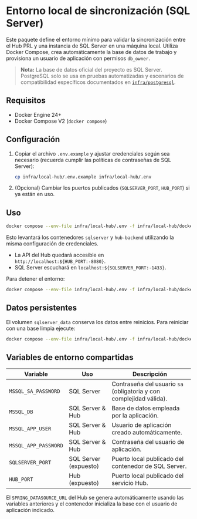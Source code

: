 # Entorno local de sincronización (SQL Server)

Este paquete define el entorno mínimo para validar la sincronización entre el
Hub PRL y una instancia de SQL Server en una máquina local. Utiliza Docker
Compose, crea automáticamente la base de datos de trabajo y provisiona un
usuario de aplicación con permisos `db_owner`.

> **Nota:** La base de datos oficial del proyecto es SQL Server. PostgreSQL solo
> se usa en pruebas automatizadas y escenarios de compatibilidad específicos
> documentados en [`infra/postgresql`](../postgresql/README.md).

## Requisitos

* Docker Engine 24+
* Docker Compose V2 (`docker compose`)

## Configuración

1. Copiar el archivo `.env.example` y ajustar credenciales según sea necesario
   (recuerda cumplir las políticas de contraseñas de SQL Server):
   ```bash
   cp infra/local-hub/.env.example infra/local-hub/.env
   ```
2. (Opcional) Cambiar los puertos publicados (`SQLSERVER_PORT`, `HUB_PORT`) si
   ya están en uso.

## Uso

```bash
docker compose --env-file infra/local-hub/.env -f infra/local-hub/docker-compose.yml up --build
```

Esto levantará los contenedores `sqlserver` y `hub-backend` utilizando la misma
configuración de credenciales.

* La API del Hub quedará accesible en `http://localhost:${HUB_PORT:-8080}`.
* SQL Server escuchará en `localhost:${SQLSERVER_PORT:-1433}`.

Para detener el entorno:

```bash
docker compose --env-file infra/local-hub/.env -f infra/local-hub/docker-compose.yml down
```

## Datos persistentes

El volumen `sqlserver_data` conserva los datos entre reinicios. Para reiniciar
con una base limpia ejecute:

```bash
docker compose --env-file infra/local-hub/.env -f infra/local-hub/docker-compose.yml down -v
```

## Variables de entorno compartidas

| Variable                | Uso                        | Descripción                                                        |
|-------------------------|----------------------------|--------------------------------------------------------------------|
| `MSSQL_SA_PASSWORD`     | SQL Server                 | Contraseña del usuario `sa` (obligatoria y con complejidad válida). |
| `MSSQL_DB`              | SQL Server & Hub           | Base de datos empleada por la aplicación.                           |
| `MSSQL_APP_USER`        | SQL Server & Hub           | Usuario de aplicación creado automáticamente.                       |
| `MSSQL_APP_PASSWORD`    | SQL Server & Hub           | Contraseña del usuario de aplicación.                               |
| `SQLSERVER_PORT`        | SQL Server (expuesto)      | Puerto local publicado del contenedor de SQL Server.                |
| `HUB_PORT`              | Hub (expuesto)             | Puerto local publicado del servicio Hub.                            |

El `SPRING_DATASOURCE_URL` del Hub se genera automáticamente usando las
variables anteriores y el contenedor inicializa la base con el usuario de
aplicación indicado.
